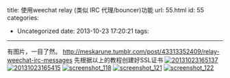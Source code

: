 title: 使用weechat relay (类似 IRC 代理/bouncer)功能
url: 55.html
id: 55
categories:
  - Uncategorized
date: 2013-10-23 17:20:21
tags:
---

有图片，一目了然。 http://meskarune.tumblr.com/post/43313352409/relay-weechat-irc-messages 先根据以上的教程创建好SSL证书 [![20131023165137](/wp-content/uploads/2013/10/20131023165137-300x124.png)](/wp-content/uploads/2013/10/20131023165137.png) [![20131023165415](/wp-content/uploads/2013/10/20131023165415-300x170.png)](/wp-content/uploads/2013/10/20131023165415.png) [![screenshot_118](/wp-content/uploads/2013/10/screenshot_118-300x170.png)](/wp-content/uploads/2013/10/screenshot_118.png) [![screenshot_121](/wp-content/uploads/2013/10/screenshot_121-300x170.png)](/wp-content/uploads/2013/10/screenshot_121.png) [![screenshot_122](/wp-content/uploads/2013/10/screenshot_122-300x241.png)](/wp-content/uploads/2013/10/screenshot_122.png)
